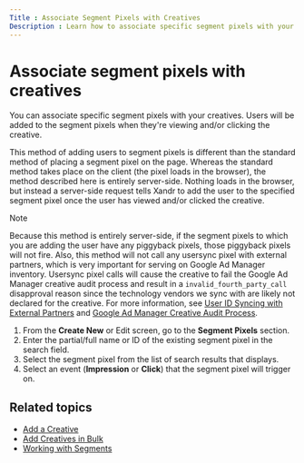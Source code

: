 ```yaml
---
Title : Associate Segment Pixels with Creatives
Description : Learn how to associate specific segment pixels with your creatives. 
---
```



# Associate segment pixels with creatives

You can associate specific segment pixels with your creatives. Users
will be added to the segment pixels when they're viewing and/or clicking
the creative.

This method of adding users to segment pixels is different than the
standard method of placing a segment pixel on the page. Whereas the
standard method takes place on the client (the pixel loads in the
browser), the method described here is entirely server-side. Nothing
loads in the browser, but instead a server-side request tells
Xandr to add the user to the specified segment
pixel once the user has viewed and/or clicked the creative.

> [!NOTE]
> Because this method is entirely server-side, if the segment pixels to which you are adding the user have any piggyback pixels, those piggyback pixels will not fire. Also, this method will not call any usersync pixel with external partners, which is very important for serving on Google Ad Manager inventory. Usersync pixel calls will cause the creative to fail the Google Ad Manager creative audit process and result in a `invalid_fourth_party_call` disapproval reason since the technology vendors we sync with are likely not declared for the creative. For more information, see [User ID Syncing with External Partners](user-id-syncing-with-external-partners.md) and [Google Ad Manager Creative Audit Process](adx-creative-audit-process.md).

1. From the **Create New** or Edit screen, go
    to the **Segment Pixels**
    section.
1. Enter the partial/full name or ID of the
    existing segment pixel in the search field.
1. Select the segment pixel from the list of
    search results that displays.
1. Select an event
    (**Impression** or
    **Click**) that the segment pixel will
    trigger on.

## Related topics

- [Add a Creative](add-a-creative.md)
- [Add Creatives in Bulk](add-creatives-in-bulk.md)
- [Working with Segments](working-with-segments.md)
